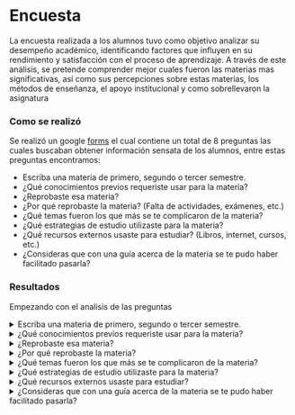 # Encuesta

La encuesta realizada a los alumnos tuvo como objetivo analizar su desempeño académico,
identificando factores que influyen en su rendimiento y satisfacción con el proceso de aprendizaje. 
A través de este análisis, se pretende comprender mejor cuales fueron las materias mas significativas,
así como sus percepciones sobre estas materias, los métodos de enseñanza, el apoyo institucional y como sobrellevaron la asignatura

### Como se realizó

Se realizó un google [forms](https://forms.gle/N4TTZSPCeFSKCkJ79)
 el cual contiene un total de 8 preguntas las cuales buscaban obtener información sensata de los alumnos, 
entre estas preguntas encontramos:

- Escriba una materia de primero, segundo o tercer semestre.
- ¿Qué conocimientos previos requeriste usar para la materia?
- ¿Reprobaste esa materia?
- ¿Por qué reprobaste la materia? (Falta de actividades, exámenes, etc.)
- ¿Qué temas fueron los que más se te complicaron de la materia?
- ¿Qué estrategias de estudio utilizaste para la materia?
- ¿Qué recursos externos usaste para estudiar? (Libros, internet, cursos, etc.)
- ¿Consideras que con una guía acerca de la materia se te pudo haber facilitado pasarla?

 ### Resultados
Empezando con el analisis de las preguntas 

<details>
<summary>Escriba una materia de primero, segundo o tercer semestre.</summary>
  
#### Respuestas
  
|   | |
| ------------- | ------------- |
|  Álgebra intermedia |Álgebra avanzada |
Algebra superior | Cálculo diferencial 
Cálculo Univariable | Álgebra Lineal  
Arquitectura y organización de computadoras |Calculo diferencial 
Didáctica del algebra |Introducción al Cálculo 
Algebra Intermedia |Geometria analitica
</details>
<details>
<summary>¿Qué conocimientos previos requeriste usar para la materia?</summary>
  
#### Respuestas
  
|   | |
| ------------- | ------------- |
Conocimiento básico de matemáticas |Álgebra Superior 
investigacion autodidacta, algebra intermedia, logica y conjuntos|Temas vistos en álgebra intermedia y en ocasiones temas de matemáticas discretas.
Álgebra|Sucesiones y Series, Transformaciones de funciones, derivadas, integrales, Límites y teoremas de límites.
Álgebra Superior 1 y 2|Requieres conocimientos en lógica proposicional y hardware
Propedéuticos|Las estoy aprendiendo 
Proposiciones, Métodos de demostración, Propiedad de números Reales. entre otros.|Aritmetica y Geometria 
Algebrá y conocimiento básico de funciones y angulós. |Conocimientos básicos de trigonometria y de algebra 
</details>
<details>
<summary>¿Reprobaste esa materia?</summary>
  
#### Respuestas
  
|Si   |No |
| ------------- | ------------- |
8|6
</details> 
<details>
<summary>¿Por qué reprobaste la materia?</summary>
  
#### Respuestas

| | |
| ------------- | ------------- |
Falta de estudio en los exámenes |Debido a que el uso de teoremas de límites es complejo ya que necesitas que se cumplan varias condiciones al mismo tiempo.
Podrían llegar a reprobarla si no estudias por tu cuenta, requiere muchos conocimientos que no te enseñaran durante LIS.|Por no saber demostrar.
Actividades injustas |La arriesgué por salvar otra más difícil.|Baja calificación 

|No reprobo  |8 |
| ------------- | ------------- |

</details>
<details>
<summary>¿Qué temas fueron los que más se te complicaron de la materia?</summary>
  
#### Respuestas
  
| ||
| ------------- | ------------- |
Pues casi todo la verdad lo entendia a medidas |Estructuras algebraicas
Demostraciones|Métodos de demostración y conjuntos.
Todos|Límites y Series
Espacio espectral |circuitos integrados y procesos de creación de relojes y sumadores
Derivadas por definición |Unidad 1; demostración de teoremas, Valor absoluto.
Polares|Leyes de senos y cosenos
Razones Trigonometricas | Ninguno = 1
</details>
<details>
<summary>¿Qué estrategias de estudio utilizaste para la materia?</summary>
  
#### Respuestas
  
|   | |
| ------------- | ------------- |
Cursos por Youtube |no muchas 
ejercicios de practica|Repasar los temas en casa y practicar los ejercicios.
Hacer todas las actividades |Realizar sesiones de estudio con mis amigos
Videos de youtube|Grupos de estudio
Repasar diario|Estudia
De todo un poco.|Practica 
Prestar atención en clase y resolver muchos ejercicios.|Realizar diversos ejemplos y ejercicios.
</details> 
<details>
<summary>¿Qué recursos externos usaste para estudiar? </summary>
  
#### Respuestas
  
|   | |
| ------------- | ------------- |
Internet YouTube |Libro de la Materia 
internet, IA, videos de youtube, libros|Libro: Álgebra Superior - Carlos Jacob Rubio Barrios y José Alejandro Lara Rodríguez
Libros y videos de internet|Stewart: Cálculo de una variable, Trascendentes Tempranas.
Cursos externos|Videos de internet, cursos
Internet, videos|Libros 
Cálculo y Geometría, Larsson.|Internet
Internet y el Lehmann |Videos en Internet 
</details> 
<details>
<summary>¿Consideras que con una guía acerca de la materia se te pudo haber facilitado pasarla? </summary>
  
#### Respuestas
  
| si  |no |
| ------------- | ------------- |
13|1
</details> 

  

